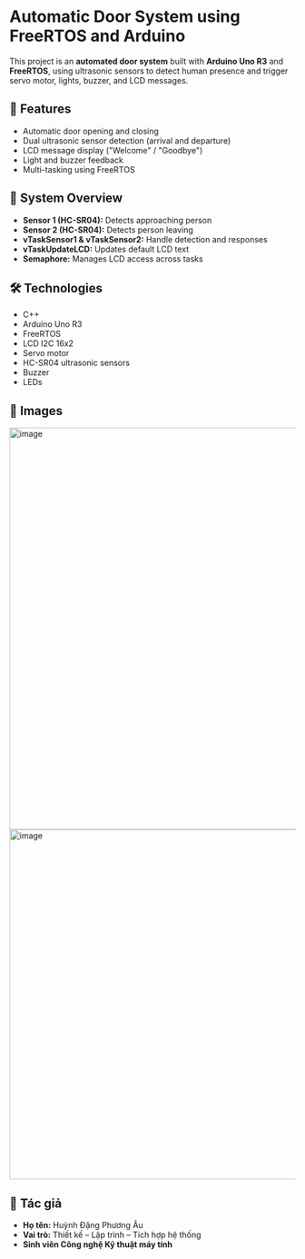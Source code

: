 # Automatic Door System using FreeRTOS and Arduino

This project is an **automated door system** built with **Arduino Uno R3** and **FreeRTOS**, using ultrasonic sensors to detect human presence and trigger servo motor, lights, buzzer, and LCD messages.

## 🚀 Features
- Automatic door opening and closing
- Dual ultrasonic sensor detection (arrival and departure)
- LCD message display ("Welcome" / "Goodbye")
- Light and buzzer feedback
- Multi-tasking using FreeRTOS

## 🧠 System Overview
- **Sensor 1 (HC-SR04):** Detects approaching person
- **Sensor 2 (HC-SR04):** Detects person leaving
- **vTaskSensor1 & vTaskSensor2:** Handle detection and responses
- **vTaskUpdateLCD:** Updates default LCD text
- **Semaphore:** Manages LCD access across tasks

## 🛠 Technologies
- C++
- Arduino Uno R3
- FreeRTOS
- LCD I2C 16x2
- Servo motor
- HC-SR04 ultrasonic sensors
- Buzzer
- LEDs
## 📸 Images
<img width="816" height="708" alt="image" src="https://github.com/user-attachments/assets/2f6b192f-988a-461f-a498-c91852d58a81" />
<img width="822" height="616" alt="image" src="https://github.com/user-attachments/assets/a3ad54ac-3300-4d3d-96c1-e4659d4a9569" />

## 📝 Tác giả
- **Họ tên:** Huỳnh Đặng Phương Âu  
- **Vai trò:** Thiết kế – Lập trình – Tích hợp hệ thống  
- **Sinh viên Công nghệ Kỹ thuật máy tính**
